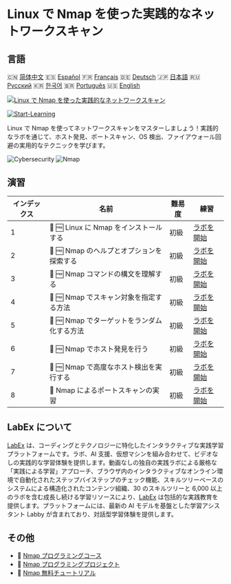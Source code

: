 # Linux で Nmap を使った実践的なネットワークスキャン

## 言語

🇨🇳 [简体中文](README_zh.md) 🇪🇸 [Español](README_es.md) 🇫🇷 [Français](README_fr.md) 🇩🇪 [Deutsch](README_de.md) 🇯🇵 [日本語](README_ja.md) 🇷🇺 [Русский](README_ru.md) 🇰🇷 [한국어](README_ko.md) 🇧🇷 [Português](README_pt.md) 🇺🇸 [English](README.md) 

[![Linux で Nmap を使った実践的なネットワークスキャン](https://cover-creator.labex.io/hands-on-network-scanning-with-nmap-on-linux.png?lang=ja)](https://labex.io/ja/courses/hands-on-network-scanning-with-nmap-on-linux)

[![Start-Learning](https://img.shields.io/badge/Start-Learning-whitesmoke?style=for-the-badge)](https://labex.io/ja/courses/hands-on-network-scanning-with-nmap-on-linux)

Linux で Nmap を使ってネットワークスキャンをマスターしましょう！実践的なラボを通じて、ホスト発見、ポートスキャン、OS 検出、ファイアウォール回避の実用的なテクニックを学びます。

![Cybersecurity](https://img.shields.io/badge/Cybersecurity-whitesmoke?style=for-the-badge&logo=cybersecurity)
![Nmap](https://img.shields.io/badge/Nmap-whitesmoke?style=for-the-badge&logo=nmap)


## 演習

|   インデックス | 名前                                        | 難易度   | 練習                                                                                                                                                                      |
|----------------|---------------------------------------------|----------|---------------------------------------------------------------------------------------------------------------------------------------------------------------------------|
|              1 | 🧩 🆓 Linux に Nmap をインストールする      | 初級     | <a target='_blank' href='https://labex.io/ja/labs/nmap-install-nmap-on-linux-530181?course=hands-on-network-scanning-with-nmap-on-linux'>ラボを開始</a>                   |
|              2 | 🧩 🆓 Nmap のヘルプとオプションを探索する   | 初級     | <a target='_blank' href='https://labex.io/ja/labs/nmap-explore-nmap-help-and-options-in-nmap-547101?course=hands-on-network-scanning-with-nmap-on-linux'>ラボを開始</a>   |
|              3 | 🧩 🆓 Nmap コマンドの構文を理解する         | 初級     | <a target='_blank' href='https://labex.io/ja/labs/nmap-understand-nmap-command-syntax-530159?course=hands-on-network-scanning-with-nmap-on-linux'>ラボを開始</a>          |
|              4 | 🧩 🆓 Nmap でスキャン対象を指定する方法     | 初級     | <a target='_blank' href='https://labex.io/ja/labs/nmap-specify-targets-for-scanning-in-nmap-530185?course=hands-on-network-scanning-with-nmap-on-linux'>ラボを開始</a>    |
|              5 | 🧩 🆓 Nmap でターゲットをランダム化する方法 | 初級     | <a target='_blank' href='https://labex.io/ja/labs/nmap-randomize-targets-in-nmap-547108?course=hands-on-network-scanning-with-nmap-on-linux'>ラボを開始</a>               |
|              6 | 🧩 🆓 Nmap でホスト発見を行う               | 初級     | <a target='_blank' href='https://labex.io/ja/labs/nmap-perform-host-discovery-with-nmap-530184?course=hands-on-network-scanning-with-nmap-on-linux'>ラボを開始</a>        |
|              7 | 🧩 🆓 Nmap で高度なホスト検出を実行する     | 初級     | <a target='_blank' href='https://labex.io/ja/labs/nmap-perform-advanced-host-discovery-in-nmap-547102?course=hands-on-network-scanning-with-nmap-on-linux'>ラボを開始</a> |
|              8 | 🧩  Nmap によるポートスキャンの実習         | 初級     | <a target='_blank' href='https://labex.io/ja/labs/nmap-conduct-port-scanning-with-nmap-530176?course=hands-on-network-scanning-with-nmap-on-linux'>ラボを開始</a>         |

## LabEx について

[LabEx](https://labex.io) は、コーディングとテクノロジーに特化したインタラクティブな実践学習プラットフォームです。ラボ、AI 支援、仮想マシンを組み合わせて、ビデオなしの実践的な学習体験を提供します。動画なしの独自の実践ラボによる厳格な「実践による学習」アプローチ、ブラウザ内のインタラクティブなオンライン環境で自動化されたステップバイステップのチェック機能、スキルツリーベースのシステムによる構造化されたコンテンツ組織、30 のスキルツリーと 6,000 以上のラボを含む成長し続ける学習リソースにより、[LabEx](https://labex.io) は包括的な実践教育を提供します。プラットフォームには、最新の AI モデルを基盤とした学習アシスタント Labby が含まれており、対話型学習体験を提供します。

## その他

- 🔗 [Nmap プログラミングコース](https://github.com/labex-labs/awesome-programming-courses)
- 🔗 [Nmap プログラミングプロジェクト](https://github.com/labex-labs/awesome-programming-projects)
- 🔗 [Nmap 無料チュートリアル](https://github.com/labex-labs/nmap-free-tutorials)

